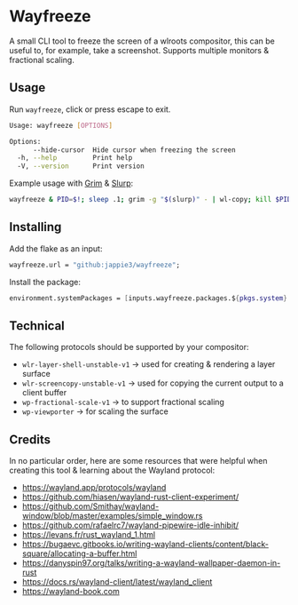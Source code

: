 # Wayfreeze

A small CLI tool to freeze the screen of a wlroots compositor, this can be useful to, for example, take a screenshot. Supports multiple monitors & fractional scaling.

## Usage

Run `wayfreeze`, click or press escape to exit.

```bash
Usage: wayfreeze [OPTIONS]

Options:
      --hide-cursor  Hide cursor when freezing the screen
  -h, --help         Print help
  -V, --version      Print version
```

Example usage with [Grim](https://git.sr.ht/~emersion/grim) & [Slurp](https://github.com/emersion/slurp):

```bash
wayfreeze & PID=$!; sleep .1; grim -g "$(slurp)" - | wl-copy; kill $PID
```

## Installing

Add the flake as an input:

```nix
wayfreeze.url = "github:jappie3/wayfreeze";
```

Install the package:

```nix
environment.systemPackages = [inputs.wayfreeze.packages.${pkgs.system}.wayfreeze];
```

## Technical

The following protocols should be supported by your compositor:

- `wlr-layer-shell-unstable-v1` -> used for creating & rendering a layer surface
- `wlr-screencopy-unstable-v1` -> used for copying the current output to a client buffer
- `wp-fractional-scale-v1` -> to support fractional scaling
- `wp-viewporter` -> for scaling the surface

## Credits

In no particular order, here are some resources that were helpful when creating this tool & learning about the Wayland protocol:

- https://wayland.app/protocols/wayland
- https://github.com/hiasen/wayland-rust-client-experiment/
- https://github.com/Smithay/wayland-window/blob/master/examples/simple_window.rs
- https://github.com/rafaelrc7/wayland-pipewire-idle-inhibit/
- https://levans.fr/rust_wayland_1.html
- https://bugaevc.gitbooks.io/writing-wayland-clients/content/black-square/allocating-a-buffer.html
- https://danyspin97.org/talks/writing-a-wayland-wallpaper-daemon-in-rust
- https://docs.rs/wayland-client/latest/wayland_client
- https://wayland-book.com
